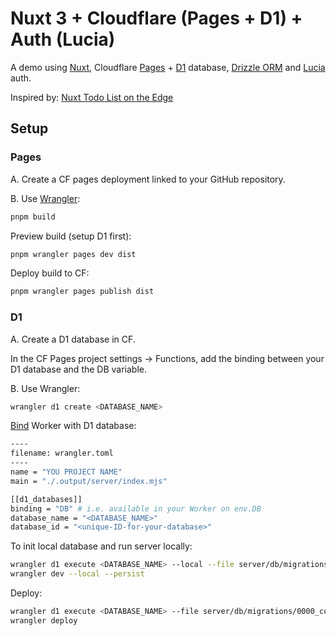 # Nuxt 3 + Cloudflare (Pages + D1) + Auth (Lucia)

A demo using [Nuxt](https://nuxt.com), Cloudflare [Pages](https://pages.cloudflare.com) + [D1](https://developers.cloudflare.com/d1) database, [Drizzle ORM](https://orm.drizzle.team) and [Lucia](https://lucia-auth.com/?nuxt) auth.

Inspired by: [Nuxt Todo List on the Edge](https://github.com/Atinux/nuxt-todos-edge)

## Setup

### Pages
A. Create a CF pages deployment linked to your GitHub repository.

B. Use [Wrangler](https://developers.cloudflare.com/workers/wrangler):

```bash
pnpm build
```

Preview build (setup D1 first):

```bash
pnpm wrangler pages dev dist
```

Deploy build to CF: 

```bash
pnpm wrangler pages publish dist
```

### D1
A. Create a D1 database in CF.

In the CF Pages project settings -> Functions, add the binding between your D1 database and the DB variable.

B. Use Wrangler:

```bash
wrangler d1 create <DATABASE_NAME>
```

[Bind](https://developers.cloudflare.com/d1/get-started/#4-bind-your-worker-to-your-d1-database) Worker with D1 database:

```bash
----
filename: wrangler.toml
----
name = "YOU PROJECT NAME"
main = "./.output/server/index.mjs"

[[d1_databases]]
binding = "DB" # i.e. available in your Worker on env.DB
database_name = "<DATABASE_NAME>"
database_id = "<unique-ID-for-your-database>"
```

To init local database and run server locally:

```bash
wrangler d1 execute <DATABASE_NAME> --local --file server/db/migrations/0000_cultured_fixer.sql
wrangler dev --local --persist
```

Deploy:

```bash
wrangler d1 execute <DATABASE_NAME> --file server/db/migrations/0000_cultured_fixer.sql
wrangler deploy
```
